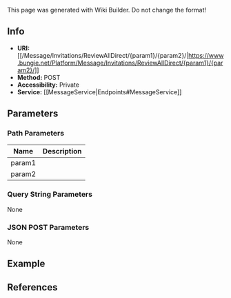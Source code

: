 <span class="wiki-builder">This page was generated with Wiki Builder. Do not change the format!</span>

## Info

* **URI:** [[/Message/Invitations/ReviewAllDirect/{param1}/{param2}/|https://www.bungie.net/Platform/Message/Invitations/ReviewAllDirect/{param1}/{param2}/]]
* **Method:** POST
* **Accessibility:** Private
* **Service:** [[MessageService|Endpoints#MessageService]]

## Parameters
### Path Parameters
Name | Description
---- | -----------
param1 | 
param2 | 

### Query String Parameters
None

### JSON POST Parameters
None

## Example


## References
